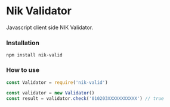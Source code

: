 # Nik Validator
Javascript client side NIK Validator.

### Installation
`npm install nik-valid`

### How to use
```js
const Validator = require('nik-valid')

const validator = new Validator()
const result = validator.check('010203XXXXXXXXXXX') // true
```
